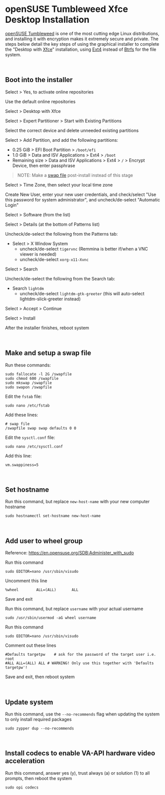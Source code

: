 # openSUSE Tumbleweed Xfce Desktop Installation

[openSUSE Tumbleweed](https://www.opensuse.org/#Tumbleweed) is one of the most cutting edge Linux distributions, and installing it with encryption makes it extremely secure and private. The steps below detail the key steps of using the graphical installer to complete the "Desktop with [Xfce](https://xfce.org)" installation, using [Ext4](https://kernelnewbies.org/Ext4) instead of [Btrfs](https://btrfs.readthedocs.io/en/latest/Introduction.html) for the file system.

&nbsp;

## Boot into the installer

Select > Yes, to activate online repositories

Use the default online repositories

Select > Desktop with Xfce

Select > Expert Partitioner > Start with Existing Partitions

Select the correct device and delete unneeded existing partitions

Select > Add Partition, and add the following partitions:
- 0.25 GiB > EFI Boot Partition > `/boot/efi`
- 1.0 GiB > Data and ISV Applications > Ext4 > `/boot`
- Remaining size > Data and ISV Applications > Ext4 > `/` > Encrypt Device, then enter passphrase
> NOTE: Make a [swap file](https://github.com/e33io/reference-wiki/tree/main/installation-docs/opensuse-xfce-desktop-installation.md#make-and-setup-a-swap-file) post-install instead of this stage

Select > Time Zone, then select your local time zone

Create New User, enter your new user credentials, and check/select "Use this password for system administrator", and uncheck/de-select "Automatic Login"

Select > Software (from the list)

Select > Details (at the bottom of Patterns list)

Uncheck/de-select the following from the Patterns tab:
- Select > X Window System
	- uncheck/de-select `tigervnc` (Remmina is better if/when a VNC viewer is needed)
	- uncheck/de-select `xorg-x11-Xvnc`

Select > Search

Uncheck/de-select the following from the Search tab:
- Search `lightdm`
	- uncheck/de-select `lightdm-gtk-greeter` (this will auto-select lightdm-slick-greeter instead)

Select > Accept > Continue

Select > Install

After the installer finishes, reboot system

&nbsp;

## Make and setup a swap file

Run these commands:
```
sudo fallocate -l 2G /swapfile
sudo chmod 600 /swapfile
sudo mkswap /swapfile
sudo swapon /swapfile
```

Edit the `fstab` file:
```
sudo nano /etc/fstab
```

Add these lines:
```
# swap file
/swapfile swap swap defaults 0 0
```

Edit the `sysctl.conf` file:
```
sudo nano /etc/sysctl.conf
```

Add this line:
```
vm.swappiness=5
```

&nbsp;

## Set hostname

Run this command, but replace `new-host-name` with your new computer hostname
```
sudo hostnamectl set-hostname new-host-name
```

&nbsp;

## Add user to wheel group
Reference: https://en.opensuse.org/SDB:Administer_with_sudo

Run this command
```
sudo EDITOR=nano /usr/sbin/visudo
```

Uncomment this line
```
%wheel        ALL=(ALL)       ALL
```

Save and exit

Run this command, but replace `username` with your actual username
```
sudo /usr/sbin/usermod -aG wheel username
```

Run this command
```
sudo EDITOR=nano /usr/sbin/visudo
```

Comment out these lines
```
#Defaults targetpw    # ask for the password of the target user i.e. root
#ALL ALL=(ALL) ALL # WARNING! Only use this together with 'Defaults targetpw'!
```

Save and exit, then reboot system

&nbsp;

## Update system

Run this command, use the `--no-recommends` flag when updating the system to only install required packages
```
sudo zypper dup --no-recommends
```

&nbsp;

## Install codecs to enable VA-API hardware video acceleration

Run this command, answer yes (y), trust always (a) or solution (1) to all prompts, then reboot the system
```
sudo opi codecs
```

&nbsp;
